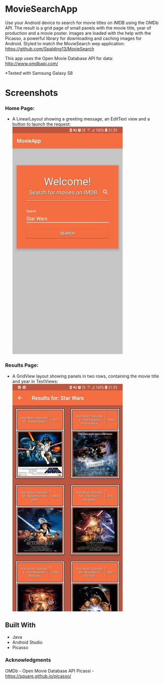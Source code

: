 # MovieSearchApp
  Use your Android device to search for movie titles on IMDB using the OMDb API. 
The result is a grid page of small panels with the movie title, year of production and a movie poster.
Images are loaded with the help with the Picasso, a powerful library for downloading and caching images for Android.
Styled to match the MovieSearch wep application: https://github.com/Spalding13/MovieSearch 

This app uses the Open Movie Database API for data: http://www.omdbapi.com/ 

*Tested with Samsung Galaxy S8

# Screenshots
### Home Page:
* A LinearLayout showing a greeting message, an EditText view and a button to launch the request:
![Alt text](rsz_1panel1.jpg?raw=true)



### Results Page:
* A GridView layout showing panels in two rows, containing the movie title and year in TextViews:
![Alt text](rsz_panel2.jpg?raw=true)


## Built With
* Java
* Android Studio
* Picasso


### Acknowledgments
OMDb - Open Movie Database API
Picassi - https://square.github.io/picasso/
